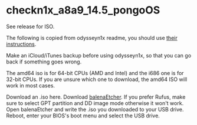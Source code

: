 # checkn1x_a8a9_14.5_pongoOS
See release for ISO.

The following is copied from odysseyn1x readme, you should use [their instructions](https://github.com/asdfugil/odysseyn1x/blob/master/README.md).

Make an iCloud/iTunes backup before using odysseyn1x, so that you can go back if something goes wrong.

The amd64 iso is for 64-bit CPUs (AMD and Intel) and the i686 one is for 32-bit CPUs. If you are unsure which one to download, the amd64 ISO will work in most cases.

Download an .iso here.
Download [balenaEtcher](https://www.balena.io/etcher/). If you prefer Rufus, make sure to select GPT partition and DD image mode otherwise it won't work.
Open balenaEtcher and write the .iso you downloaded to your USB drive.
Reboot, enter your BIOS's boot menu and select the USB drive.
